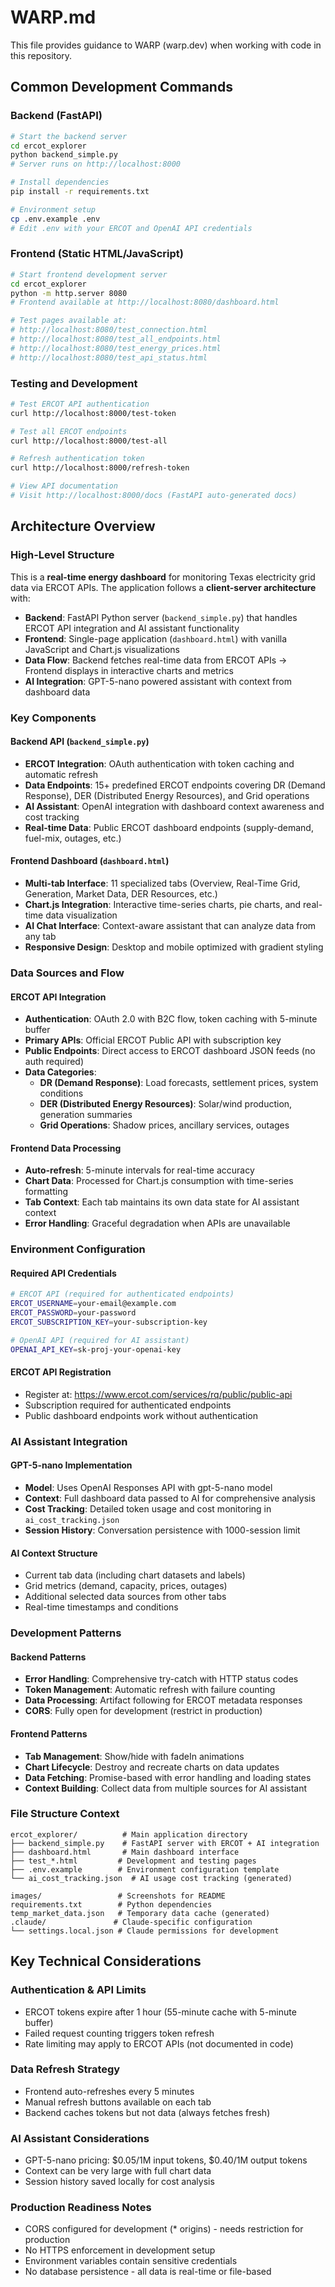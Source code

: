 # WARP.md

This file provides guidance to WARP (warp.dev) when working with code in this repository.

## Common Development Commands

### Backend (FastAPI)
```bash
# Start the backend server
cd ercot_explorer
python backend_simple.py
# Server runs on http://localhost:8000

# Install dependencies
pip install -r requirements.txt

# Environment setup
cp .env.example .env
# Edit .env with your ERCOT and OpenAI API credentials
```

### Frontend (Static HTML/JavaScript)
```bash
# Start frontend development server
cd ercot_explorer
python -m http.server 8080
# Frontend available at http://localhost:8080/dashboard.html

# Test pages available at:
# http://localhost:8080/test_connection.html
# http://localhost:8080/test_all_endpoints.html
# http://localhost:8080/test_energy_prices.html
# http://localhost:8080/test_api_status.html
```

### Testing and Development
```bash
# Test ERCOT API authentication
curl http://localhost:8000/test-token

# Test all ERCOT endpoints
curl http://localhost:8000/test-all

# Refresh authentication token
curl http://localhost:8000/refresh-token

# View API documentation
# Visit http://localhost:8000/docs (FastAPI auto-generated docs)
```

## Architecture Overview

### High-Level Structure
This is a **real-time energy dashboard** for monitoring Texas electricity grid data via ERCOT APIs. The application follows a **client-server architecture** with:

- **Backend**: FastAPI Python server (`backend_simple.py`) that handles ERCOT API integration and AI assistant functionality
- **Frontend**: Single-page application (`dashboard.html`) with vanilla JavaScript and Chart.js visualizations
- **Data Flow**: Backend fetches real-time data from ERCOT APIs → Frontend displays in interactive charts and metrics
- **AI Integration**: GPT-5-nano powered assistant with context from dashboard data

### Key Components

#### Backend API (`backend_simple.py`)
- **ERCOT Integration**: OAuth authentication with token caching and automatic refresh
- **Data Endpoints**: 15+ predefined ERCOT endpoints covering DR (Demand Response), DER (Distributed Energy Resources), and Grid operations
- **AI Assistant**: OpenAI integration with dashboard context awareness and cost tracking
- **Real-time Data**: Public ERCOT dashboard endpoints (supply-demand, fuel-mix, outages, etc.)

#### Frontend Dashboard (`dashboard.html`)
- **Multi-tab Interface**: 11 specialized tabs (Overview, Real-Time Grid, Generation, Market Data, DER Resources, etc.)
- **Chart.js Integration**: Interactive time-series charts, pie charts, and real-time data visualization
- **AI Chat Interface**: Context-aware assistant that can analyze data from any tab
- **Responsive Design**: Desktop and mobile optimized with gradient styling

### Data Sources and Flow

#### ERCOT API Integration
- **Authentication**: OAuth 2.0 with B2C flow, token caching with 5-minute buffer
- **Primary APIs**: Official ERCOT Public API with subscription key
- **Public Endpoints**: Direct access to ERCOT dashboard JSON feeds (no auth required)
- **Data Categories**:
  - **DR (Demand Response)**: Load forecasts, settlement prices, system conditions
  - **DER (Distributed Energy Resources)**: Solar/wind production, generation summaries
  - **Grid Operations**: Shadow prices, ancillary services, outages

#### Frontend Data Processing
- **Auto-refresh**: 5-minute intervals for real-time accuracy
- **Chart Data**: Processed for Chart.js consumption with time-series formatting
- **Tab Context**: Each tab maintains its own data state for AI assistant context
- **Error Handling**: Graceful degradation when APIs are unavailable

### Environment Configuration

#### Required API Credentials
```bash
# ERCOT API (required for authenticated endpoints)
ERCOT_USERNAME=your-email@example.com
ERCOT_PASSWORD=your-password
ERCOT_SUBSCRIPTION_KEY=your-subscription-key

# OpenAI API (required for AI assistant)
OPENAI_API_KEY=sk-proj-your-openai-key
```

#### ERCOT API Registration
- Register at: https://www.ercot.com/services/rq/public/public-api
- Subscription required for authenticated endpoints
- Public dashboard endpoints work without authentication

### AI Assistant Integration

#### GPT-5-nano Implementation
- **Model**: Uses OpenAI Responses API with gpt-5-nano model
- **Context**: Full dashboard data passed to AI for comprehensive analysis
- **Cost Tracking**: Detailed token usage and cost monitoring in `ai_cost_tracking.json`
- **Session History**: Conversation persistence with 1000-session limit

#### AI Context Structure
- Current tab data (including chart datasets and labels)
- Grid metrics (demand, capacity, prices, outages)
- Additional selected data sources from other tabs
- Real-time timestamps and conditions

### Development Patterns

#### Backend Patterns
- **Error Handling**: Comprehensive try-catch with HTTP status codes
- **Token Management**: Automatic refresh with failure counting
- **Data Processing**: Artifact following for ERCOT metadata responses
- **CORS**: Fully open for development (restrict in production)

#### Frontend Patterns
- **Tab Management**: Show/hide with fadeIn animations
- **Chart Lifecycle**: Destroy and recreate charts on data updates
- **Data Fetching**: Promise-based with error handling and loading states
- **Context Building**: Collect data from multiple sources for AI assistant

### File Structure Context
```
ercot_explorer/          # Main application directory
├── backend_simple.py    # FastAPI server with ERCOT + AI integration
├── dashboard.html       # Main dashboard interface
├── test_*.html         # Development and testing pages
├── .env.example        # Environment configuration template
└── ai_cost_tracking.json  # AI usage cost tracking (generated)

images/                 # Screenshots for README
requirements.txt        # Python dependencies
temp_market_data.json   # Temporary data cache (generated)
.claude/               # Claude-specific configuration
└── settings.local.json # Claude permissions for development
```

## Key Technical Considerations

### Authentication & API Limits
- ERCOT tokens expire after 1 hour (55-minute cache with 5-minute buffer)
- Failed request counting triggers token refresh
- Rate limiting may apply to ERCOT APIs (not documented in code)

### Data Refresh Strategy
- Frontend auto-refreshes every 5 minutes
- Manual refresh buttons available on each tab
- Backend caches tokens but not data (always fetches fresh)

### AI Assistant Considerations
- GPT-5-nano pricing: $0.05/1M input tokens, $0.40/1M output tokens
- Context can be very large with full chart data
- Session history saved locally for cost analysis

### Production Readiness Notes
- CORS configured for development (* origins) - needs restriction for production
- No HTTPS enforcement in development setup
- Environment variables contain sensitive credentials
- No database persistence - all data is real-time or file-based